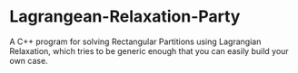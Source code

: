 # Lagrangean-Relaxation-Party
A C++ program for solving Rectangular Partitions using Lagrangian Relaxation, which tries to be generic enough that you can easily build your own case.
